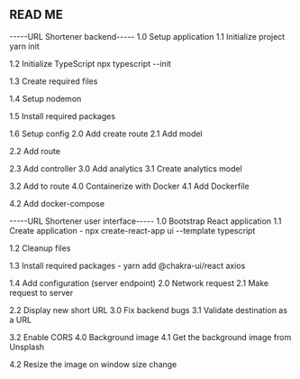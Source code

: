 ## READ ME

-----URL Shortener backend-----
1.0 Setup application
1.1 Initialize project yarn init

1.2 Initialize TypeScript npx typescript --init

1.3 Create required files

1.4 Setup nodemon

1.5 Install required packages

1.6 Setup config
2.0 Add create route
2.1 Add model

2.2 Add route

2.3 Add controller
3.0 Add analytics
3.1 Create analytics model

3.2 Add to route
4.0 Containerize with Docker
4.1 Add Dockerfile

4.2 Add docker-compose

-----URL Shortener user interface-----
1.0 Bootstrap React application
1.1 Create application - npx create-react-app ui --template typescript

1.2 Cleanup files

1.3 Install required packages  - yarn add @chakra-ui/react axios

1.4 Add configuration (server endpoint)
2.0 Network request
2.1 Make request to server

2.2 Display new short URL
3.0 Fix backend bugs
3.1 Validate destination as a URL

3.2 Enable CORS
4.0 Background image
4.1 Get the background image from Unsplash

4.2 Resize the image on window size change
